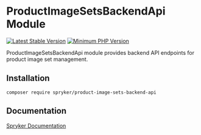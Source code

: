 # ProductImageSetsBackendApi Module
[![Latest Stable Version](https://poser.pugx.org/spryker/product-image-sets-backend-api/v/stable.svg)](https://packagist.org/packages/spryker/product-image-sets-backend-api)
[![Minimum PHP Version](https://img.shields.io/badge/php-%3E%3D%208.0-8892BF.svg)](https://php.net/)

ProductImageSetsBackendApi module provides backend API endpoints for product image set management.

## Installation

```
composer require spryker/product-image-sets-backend-api
```

## Documentation

[Spryker Documentation](https://docs.spryker.com)
